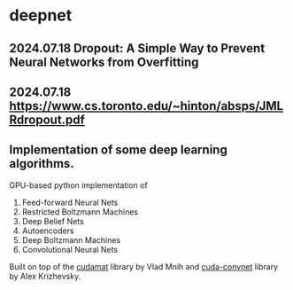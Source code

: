 deepnet
=======


## 2024.07.18 Dropout: A Simple Way to Prevent Neural Networks from Overfitting ##
## 2024.07.18 https://www.cs.toronto.edu/~hinton/absps/JMLRdropout.pdf ##

## Implementation of some deep learning algorithms. ##

GPU-based python implementation of

1.  Feed-forward Neural Nets
2.  Restricted Boltzmann Machines
3.  Deep Belief Nets
4.  Autoencoders
5.  Deep Boltzmann Machines
6.  Convolutional Neural Nets

Built on top of the [cudamat](http://code.google.com/p/cudamat/) library by
Vlad Mnih and [cuda-convnet](http://code.google.com/p/cuda-convnet/) library by
Alex Krizhevsky.
